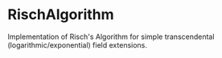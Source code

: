 # RischAlgorithm

Implementation of Risch's Algorithm for simple transcendental (logarithmic/exponential) field extensions.
